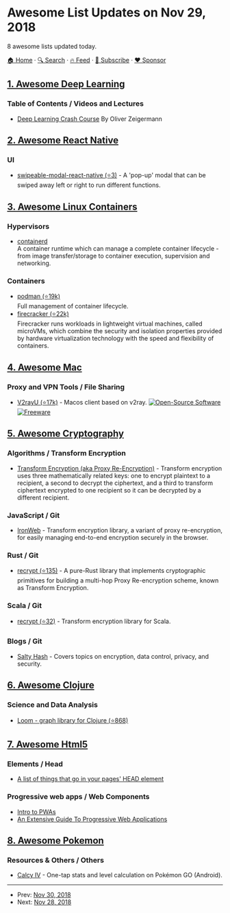 # Awesome List Updates on Nov 29, 2018

8 awesome lists updated today.

[🏠 Home](/README.md) · [🔍 Search](https://www.trackawesomelist.com/search/) · [🔥 Feed](https://www.trackawesomelist.com/rss.xml) · [📮 Subscribe](https://trackawesomelist.us17.list-manage.com/subscribe?u=d2f0117aa829c83a63ec63c2f&id=36a103854c) · [❤️  Sponsor](https://github.com/sponsors/theowenyoung)



## [1. Awesome Deep Learning](/content/ChristosChristofidis/awesome-deep-learning/README.md)

### Table of Contents / Videos and Lectures

*   [Deep Learning Crash Course](https://www.manning.com/livevideo/deep-learning-crash-course) By Oliver Zeigermann

## [2. Awesome React Native](/content/jondot/awesome-react-native/README.md)

### UI

*   [swipeable-modal-react-native (⭐3)](https://github.com/bzurkow/swipeable-modal-react-native) - A 'pop-up' modal that can be swiped away left or right to run different functions.

## [3. Awesome Linux Containers](/content/Friz-zy/awesome-linux-containers/README.md)

### Hypervisors

*   [containerd](https://containerd.io/)\
    A container runtime which can manage a complete container lifecycle - from image transfer/storage to container execution, supervision and networking.

### Containers

*   [podman (⭐19k)](https://github.com/containers/libpod)\
    Full management of container lifecycle.
*   [firecracker (⭐22k)](https://github.com/firecracker-microvm/firecracker)\
    Firecracker runs workloads in lightweight virtual machines, called microVMs, which combine the security and isolation properties provided by hardware virtualization technology with the speed and flexibility of containers.

## [4. Awesome Mac](/content/jaywcjlove/awesome-mac/README.md)

### Proxy and VPN Tools / File Sharing

*   [V2rayU (⭐17k)](https://github.com/yanue/V2rayU) - Macos client based on v2ray. [![Open-Source Software](https://jaywcjlove.github.io/sb/ico/min-oss.svg "Open Source Software") ![Freeware](https://jaywcjlove.github.io/sb/ico/min-free.svg "Freeware")](https://github.com/yanue/V2rayU)

## [5. Awesome Cryptography](/content/sobolevn/awesome-cryptography/README.md)

### Algorithms / Transform Encryption

*   [Transform Encryption (aka Proxy Re-Encryption)](https://docs.ironcorelabs.com/concepts/transform-encryption) - Transform encryption uses three  mathematically related keys: one to encrypt plaintext to a recipient, a second to decrypt the ciphertext, and a third to transform ciphertext encrypted to one recipient so it can be decrypted by a different recipient.

### JavaScript / Git

*   [IronWeb](https://docs.ironcorelabs.com/ironweb-sdk/overview) - Transform encryption library, a variant of proxy re-encryption, for easily managing end-to-end encryption securely in the browser.

### Rust / Git

*   [recrypt (⭐135)](https://github.com/IronCoreLabs/recrypt-rs) - A pure-Rust library that implements cryptographic primitives for building a multi-hop Proxy Re-encryption scheme, known as Transform Encryption.

### Scala / Git

*   [recrypt (⭐32)](https://github.com/IronCoreLabs/recrypt) - Transform encryption library for Scala.

### Blogs / Git

*   [Salty Hash](https://blog.ironcorelabs.com) - Covers topics on encryption, data control, privacy, and security.

## [6. Awesome Clojure](/content/razum2um/awesome-clojure/README.md)

### Science and Data Analysis

*   [Loom - graph library for Clojure (⭐868)](https://github.com/aysylu/loom)

## [7. Awesome Html5](/content/diegocard/awesome-html5/README.md)

### Elements / Head

*   [A list of things that go in your pages' HEAD element](https://gethead.info/)

### Progressive web apps / Web Components

*   [Intro to PWAs](https://developers.google.com/web/progressive-web-apps/)
*   [An Extensive Guide To Progressive Web Applications](https://www.smashingmagazine.com/2018/11/guide-pwa-progressive-web-applications/)

## [8. Awesome Pokemon](/content/tobiasbueschel/awesome-pokemon/README.md)

### Resources & Others / Others

*   [Calcy IV](https://play.google.com/store/apps/details?id=tesmath.calcy) - One-tap stats and level calculation on Pokémon GO (Android).

---

- Prev: [Nov 30, 2018](/content/2018/11/30/README.md)
- Next: [Nov 28, 2018](/content/2018/11/28/README.md)